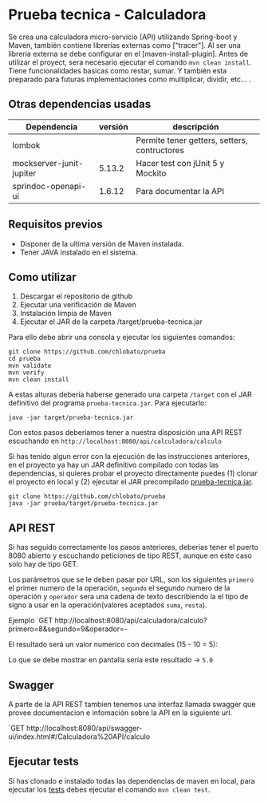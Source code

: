 # Prueba tecnica - Calculadora 

Se crea una calculadora micro-servicio (API) utilizando Spring-boot y Maven, también contiene librerías externas como ["tracer"]. Al ser una libreria externa se debe configurar en el [maven-install-plugin]. Antes de utilizar el proyect, sera necesario ejecutar el comando `mvn clean install`.
Tiene funcionalidades basicas como restar, sumar. Y también esta preparado para futuras implementaciones como multiplicar, dividir, etc... .

## Otras dependencias usadas  

| Dependencia | versión | descripción |
| - | - | - |
| lombok | | Permite tener getters, setters, contructores |
| mockserver-junit-jupiter | 5.13.2 | Hacer test con jUnit 5 y Mockito |
| sprindoc-openapi-ui | 1.6.12 | Para documentar la API |

## Requisitos previos
- Disponer de la ultima versión de Maven instalada.
- Tener JAVA instalado en el sistema.

## Como utilizar

1. Descargar el repositorio de github
2. Ejecutar una verificación de Maven
3. Instalación limpia de Maven
4. Ejecutar el JAR de la carpeta /target/prueba-tecnica.jar

Para ello debe abrir una consola y ejecutar los siguientes comandos:

```
git clone https://github.com/chlobato/prueba
cd prueba
mvn validate
mvn verify
mvn clean install
```

A estas alturas debería haberse generado una carpeta `/target` con el JAR definitivo del programa `prueba-tecnica.jar`. Para ejecutarlo:

`java -jar target/prueba-tecnica.jar`

Con estos pasos deberiamos tener a nuestra disposición una API REST escuchando en `http://localhost:8080/api/calculadora/calculo`

Si has tenido algun error con la ejecución de las instrucciones anteriores, en el proyecto ya hay un JAR definitivo compilado con todas las dependencias, si quieres probar el proyecto directamente puedes (1) clonar el proyecto en local y (2) ejecutar el JAR precompilado [prueba-tecnica.jar](https://github.com/chlobato/prueba/tree/master/target/prueba-tecnica.jar).

```
git clone https://github.com/chlobato/prueba
java -jar prueba/target/prueba-tecnica.jar
```

## API REST
Si has seguido correctamente los pasos anteriores, deberias tener el puerto 8080 abierto y escuchando peticiones de tipo REST, aunque en este caso solo hay de tipo GET.

Los parámetros que se le deben pasar por URL, son los siguientes `primero` el primer numero de la operación,
`segundo` el segundo numero de la operación y `operador` sera una cadena de texto describiendo la el tipo de signo a usar en la operación(valores aceptados `suma`, `resta`).

Ejemplo 
`GET http://localhost:8080/api/calculadora/calculo?primero=8&segundo=9&operador=- 

El resultado será un valor numerico con decimales (15 - 10 = 5):

Lo que se debe mostrar en pantalla sería este resultado -> `5.0`

## Swagger

A parte de la API REST tambien tenemos una interfaz llamada swagger que provee documentacion e infomación sobre la API en la siguiente url.

`GET http://localhost:8080/api/swagger-ui/index.html#/Calculadora%20API/calculo

## Ejecutar tests

Si has clonado e instalado todas las dependencias de maven en local, para ejecutar los [tests](https://github.com/chlobato/prueba/tree/master/src/test/java/com/example/prueba) debes ejecutar el comando `mvn clean test`.
